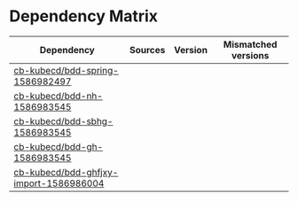 # Dependency Matrix

Dependency | Sources | Version | Mismatched versions
---------- | ------- | ------- | -------------------
[cb-kubecd/bdd-spring-1586982497](https://github.com/cb-kubecd/bdd-spring-1586982497.git) |  | []() | 
[cb-kubecd/bdd-nh-1586983545](https://github.com/cb-kubecd/bdd-nh-1586983545.git) |  | []() | 
[cb-kubecd/bdd-sbhg-1586983545](https://github.com/cb-kubecd/bdd-sbhg-1586983545.git) |  | []() | 
[cb-kubecd/bdd-gh-1586983545](https://github.com/cb-kubecd/bdd-gh-1586983545.git) |  | []() | 
[cb-kubecd/bdd-ghfjxy-import-1586986004](https://github.com/cb-kubecd/bdd-ghfjxy-import-1586986004.git) |  | []() | 
